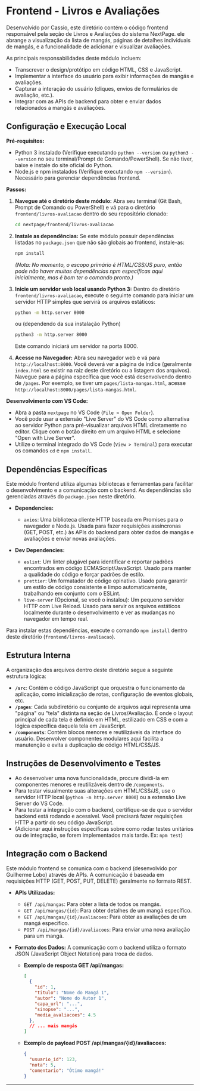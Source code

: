 # Frontend - Livros e Avaliações

Desenvolvido por Cassio, este diretório contém o código frontend responsável pela seção de Livros e Avaliações do sistema NextPage. ele abrange a visualização da lista de mangás, páginas de detalhes individuais de mangás, e a funcionalidade de adicionar e visualizar avaliações.

As principais responsabilidades deste módulo incluem:
* Transcrever o design/protótipo em código HTML, CSS e JavaScript.
* Implementar a interface do usuário para exibir informações de mangás e avaliações.
* Capturar a interação do usuário (cliques, envios de formulários de avaliação, etc.).
* Integrar com as APIs de backend para obter e enviar dados relacionados a mangás e avaliações.

## Configuração e Execução Local

**Pré-requisitos:**

* Python 3 instalado (Verifique executando `python --version` ou `python3 --version` no seu terminal/Prompt de Comando/PowerShell). Se não tiver, baixe e instale do site oficial do Python.
* Node.js e npm instalados (Verifique executando `npm --version`). Necessário para gerenciar dependências frontend.

**Passos:**

1.  **Navegue até o diretório deste módulo:**
    Abra seu terminal (Git Bash, Prompt de Comando ou PowerShell) e vá para o diretório `frontend/livros-avaliacao` dentro do seu repositório clonado:
    ```bash
    cd nextpage/frontend/livros-avaliacao
    ```

2.  **Instale as dependências:**
    Se este módulo possuir dependências listadas no `package.json` que não são globais ao frontend, instale-as:
    ```bash
    npm install
    ```
    *(Nota: No momento, o escopo primário é HTML/CSS/JS puro, então pode não haver muitas dependências npm específicas aqui inicialmente, mas é bom ter o comando pronto.)*

3.  **Inicie um servidor web local usando Python 3:**
    Dentro do diretório `frontend/livros-avaliacao`, execute o seguinte comando para iniciar um servidor HTTP simples que servirá os arquivos estáticos:
    ```bash
    python -m http.server 8000
    ```
    ou (dependendo da sua instalação Python)
    ```bash
    python3 -m http.server 8000
    ```
    Este comando iniciará um servidor na porta 8000.

4.  **Acesse no Navegador:**
    Abra seu navegador web e vá para `http://localhost:8000`. Você deverá ver a página de índice (geralmente `index.html` se existir na raiz deste diretório ou a listagem dos arquivos). Navegue para a página específica que você está desenvolvendo dentro de `/pages`. Por exemplo, se tiver um `pages/lista-mangas.html`, acesse `http://localhost:8000/pages/lista-mangas.html`.

**Desenvolvimento com VS Code:**

* Abra a pasta `nextpage` no VS Code (`File > Open Folder`).
* Você pode usar a extensão "Live Server" do VS Code como alternativa ao servidor Python para pré-visualizar arquivos HTML diretamente no editor. Clique com o botão direito em um arquivo HTML e selecione "Open with Live Server".
* Utilize o terminal integrado do VS Code (`View > Terminal`) para executar os comandos `cd` e `npm install`.

## Dependências Específicas

Este módulo frontend utiliza algumas bibliotecas e ferramentas para facilitar o desenvolvimento e a comunicação com o backend. As dependências são gerenciadas através do `package.json` neste diretório.

* **Dependencies:**
    * `axios`: Uma biblioteca cliente HTTP baseada em Promises para o navegador e Node.js. Usada para fazer requisições assíncronas (GET, POST, etc.) às APIs do backend para obter dados de mangás e avaliações e enviar novas avaliações.

* **Dev Dependencies:**
    * `eslint`: Um linter plugável para identificar e reportar padrões encontrados em código ECMAScript/JavaScript. Usado para manter a qualidade do código e forçar padrões de estilo.
    * `prettier`: Um formatador de código opinativo. Usado para garantir um estilo de código consistente e limpo automaticamente, trabalhando em conjunto com o ESLint.
    * `live-server` (Opcional, se você o instalou): Um pequeno servidor HTTP com Live Reload. Usado para servir os arquivos estáticos localmente durante o desenvolvimento e ver as mudanças no navegador em tempo real.

Para instalar estas dependências, execute o comando `npm install` dentro deste diretório (`frontend/livros-avaliacao`).

## Estrutura Interna

A organização dos arquivos dentro deste diretório segue a seguinte estrutura lógica:


* **`/src`**: Contém o código JavaScript que orquestra o funcionamento da aplicação, como inicialização de rotas, configuração de eventos globais, etc.
* **`/pages`**: Cada subdiretório ou conjunto de arquivos aqui representa uma "página" ou "tela" distinta na seção de Livros/Avaliação. É onde o layout principal de cada tela é definido em HTML, estilizado em CSS e com a lógica específica daquela tela em JavaScript.
* **`/components`**: Contém blocos menores e reutilizáveis da interface do usuário. Desenvolver componentes modulares aqui facilita a manutenção e evita a duplicação de código HTML/CSS/JS.

## Instruções de Desenvolvimento e Testes

* Ao desenvolver uma nova funcionalidade, procure dividi-la em componentes menores e reutilizáveis dentro de `/components`.
* Para testar visualmente suas alterações em HTML/CSS/JS, use o servidor HTTP local (`python -m http.server 8000`) ou a extensão Live Server do VS Code.
* Para testar a integração com o backend, certifique-se de que o servidor backend está rodando e acessível. Você precisará fazer requisições HTTP a partir do seu código JavaScript.
* (Adicionar aqui instruções específicas sobre como rodar testes unitários ou de integração, se forem implementados mais tarde. Ex: `npm test`)

## Integração com o Backend

Este módulo frontend se comunica com o backend (desenvolvido por Guilherme Lobo) através de APIs. A comunicação é baseada em requisições HTTP (GET, POST, PUT, DELETE) geralmente no formato REST.

* **APIs Utilizadas:**
    * `GET /api/mangas`: Para obter a lista de todos os mangás.
    * `GET /api/mangas/{id}`: Para obter detalhes de um mangá específico.
    * `GET /api/mangas/{id}/avaliacoes`: Para obter as avaliações de um mangá específico.
    * `POST /api/mangas/{id}/avaliacoes`: Para enviar uma nova avaliação para um mangá.

* **Formato dos Dados:**
    A comunicação com o backend utiliza o formato JSON (JavaScript Object Notation) para troca de dados.
    * **Exemplo de resposta GET /api/mangas:**
        ```json
        [
          {
            "id": 1,
            "titulo": "Nome do Mangá 1",
            "autor": "Nome do Autor 1",
            "capa_url": "...",
            "sinopse": "...",
            "media_avaliacoes": 4.5
          },
          // ... mais mangás
        ]
        ```
    * **Exemplo de payload POST /api/mangas/{id}/avaliacoes:**
        ```json
        {
          "usuario_id": 123,
          "nota": 5,
          "comentario": "Ótimo mangá!"
        }
        ```


---